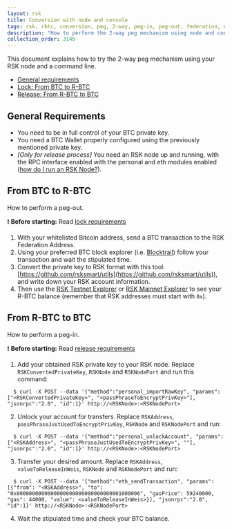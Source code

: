 ```yaml
---
layout: rsk
title: Conversion with node and console
tags: rsk, rbtc, conversion, peg, 2-way, peg-in, peg-out, federation, node, cli
description: "How to perform the 2-way peg mechanism using node and console"
collection_order: 3140
---
```


This document explains how to try the 2-way peg mechanism using your RSK node and a command line.

- [General requirements](#general-requirements)
- [Lock: From BTC to R-BTC](#from-btc-to-r-btc)
- [Release: From R-BTC to BTC](#from-r-btc-to-btc)


## General Requirements
- You need to be in full control of your BTC private key.
 - You need a BTC Wallet properly configured using the previously mentioned private key.
 - _[Only for release process]_ You need an RSK node up and running, with the RPC interface enabled with the personal and eth modules enabled ([how do I run an RSK Node?](https://github.com/rsksmart/rskj/wiki/Install-RskJ-and-join-the-RSK-Wasabi-Mainnet)).

 
## From BTC to R-BTC

How to perform a peg-out.

:exclamation: **Before starting:** Read [lock requirements](/rsk/rbtc/conversion/#1-btc-to-r-btc-conversion)
 
 1. With your whitelisted Bitcoin address, send a BTC transaction to the RSK Federation Address. 
 2. Using your preferred BTC block explorer (i.e. [Blocktrail](https://www.blocktrail.com/BTC)) follow your transaction and wait the stipulated time.
 3. Convert the private key to RSK format with this tool: [https://github.com/rsksmart/utils](https://github.com/rsksmart/utils)), and write down your RSK account information.
 2. Then use the [RSK Testnet Explorer](https://explorer.testnet.rsk.co) or [RSK Mainnet Explorer](https://explorer.rsk.co) to see your R-BTC balance (remember that RSK addresses must start with `0x`). 

## From R-BTC to BTC

How to perform a peg-in.

:exclamation: **Before starting:** Read [release requirements](/rsk/rbtc/conversion/#2-r-btc-to-btc-conversion)

 1. Add your obtained RSK private key to your RSK node. Replace `RSKConvertedPrivateKey`, `RSKNode` and `RSKNodePort` and run this command:
```
  $ curl -X POST --data '{"method":"personal_importRawKey", "params":["<RSKConvertedPrivateKey>", "<passPhraseToEncryptPrivKey>"], "jsonrpc":"2.0", "id":1}' http://<RSKNode>:<RSKNodePort>
```
 2. Unlock your account for transfers. Replace `RSKAddress`, `passPhraseJustUsedToEncryptPrivKey`, `RSKNode` and `RSKNodePort` and run:
```
  $ curl -X POST --data '{"method":"personal_unlockAccount", "params":["<RSKAddress>", "<passPhraseJustUsedToEncryptPrivKey>", ""], "jsonrpc":"2.0", "id":1}' http://<RSKNode>:<RSKNodePort>
```
 3. Transfer your desired amount. Replace `RSKAddress`, `valueToReleaseInWeis`, `RSKNode` and `RSKNodePort` and run:
```
  $ curl -X POST --data '{"method":"eth_sendTransaction", "params":[{"from": "<RSKAddress>", "to": "0x0000000000000000000000000000000001000006", "gasPrice": 59240000, "gas": 44000, "value": <valueToReleaseInWeis>}], "jsonrpc":"2.0", "id":1}' http://<RSKNode>:<RSKNodePort>
```
4. Wait the stipulated time and check your BTC balance.